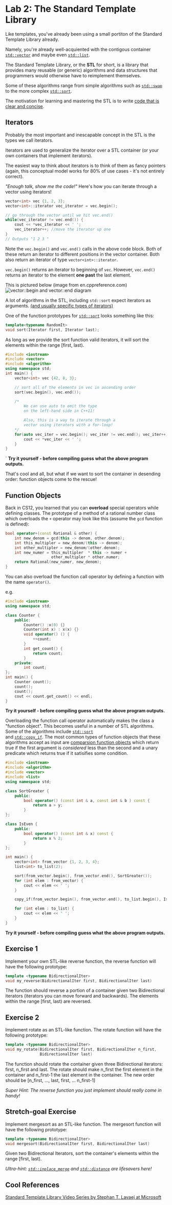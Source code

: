 Lab 2: The Standard Template Library
===================================
[std-vector]:http://en.cppreference.com/w/cpp/container/vector "cppreference for std::vector"
[std-list]:http://en.cppreference.com/w/cpp/container/list "cppreference for std::list"
[std-swap]:http://en.cppreference.com/w/cpp/algorithm/swap "cppreference for std::swap"
[std-sort]:http://en.cppreference.com/w/cpp/algorithm/sort "cppreference for std::sort"
[STL-beautiful]:http://www.bfilipek.com/2014/12/top-5-beautiful-c-std-algorithms.html "Cool examples that showcase use of the STL"
[iterator-categories]:http://en.cppreference.com/w/cpp/iterator#Iterator_categories
[Vec-iterator-Image]:http://upload.cppreference.com/mwiki/images/1/1b/range-begin-end.svg
[std-copy_if]:http://en.cppreference.com/w/cpp/algorithm/copy  "cppreference for std::copy_if"
[cpp-compare]:http://en.cppreference.com/w/cpp/concept/Compare "cppreference for the C++ concept of an object of type Compare"
[std-distance]:http://en.cppreference.com/w/cpp/iterator/distance "cppreference for std::distance"
[std-inplace_merge]:http://en.cppreference.com/w/cpp/algorithm/inplace_merge "cppreference for std::inplace_merge"

[STL-video]:https://channel9.msdn.com/Series/C9-Lectures-Stephan-T-Lavavej-Standard-Template-Library-STL-/C9-Lectures-Introduction-to-STL-with-Stephan-T-Lavavej  "Lecture that introduces STL"

Like templates, you've already been using a
small portiton of the Standard Template Library already.

Namely, you're already well-acquiented with the 
contigous container [`std::vector`][std-vector] and maybe even [`std::list`][std-list].

The Standard Template Library, or the **STL** for short, is
a library that provides many reusable (or generic) algorithms and data structures that programmers would otherwise have to reimplement themselves.

Some of these algorithms range from simple algorithms such
as [`std::swap`][std-swap] to the more complex [`std::sort`][std-sort].

The motivation for learning and mastering the STL is to write [code that is clear and concise][STL-beautiful].  

Iterators
---------
Probably the most important and inescapable concept in the
STL is the types we call iterators.

Iterators are used to generalize the iterator over a STL container (or your own containers that implement iterators). 

The easiest way to think about iterators is to think of them as fancy pointers (again, this conceptual model works for 80% of use cases - it's not entirely correct).

*"Enough talk, show me the code!"* Here's how you can iterate through a vector using iterators!
```cpp
vector<int> vec {1, 2, 3};
vector<int>::iterator vec_iterator = vec.begin();

// go through the vector until we hit vec.end()
while(vec_iterator != vec.end()) {
    cout << *vec_iterator << ' ';
    vec_iterator++; //move the iterator up one 
}
// Outputs "1 2 3 "
```
Note the `vec.begin()` and `vec.end()` calls in the above
code block. Both of these return an iterator to different
positions in the vector container. Both also return an
iterator of type `vector<int>::iterator`.

`vec.begin()` returns an iterator to beginning of `vec`. However, `vec.end()` returns an iterator to the element **one past** the last element.

This is pictured below (image from en.cppreference.com)
![vector::begin and vector::end diagram][Vec-iterator-Image]


A lot of algorithms in the STL, including `std::sort` 
expect iterators as arguments. [(and usually specific types of iterators)][iterator-categories]

One of the function prototypes for [`std::sort`][std-sort] looks 
something like this:
```cpp
template<typename RandomIt>
void sort(Iterator first, Iterator last);
```
As long as we provide the sort function valid iterators, it will sort
the elements within the range [first, last).

```cpp
#include <iostream>
#include <vector>
#include <algorithm>
using namespace std;
int main() {
    vector<int> vec {42, 8, 3};

    // sort all of the elements in vec in ascending order
    sort(vec.begin(), vec.end());

    /*
        We can use auto to omit the type
        on the left-hand side in C++11!

        Also, this is a way to iterate through a 
        vector using iterators with a for-loop!
    */
    for(auto vec_iter = vec.begin(); vec_iter != vec.end(); vec_iter++){
        cout << *vec_iter << ' ';
    }
}
```
`
**Try it yourself - before compiling guess what the above program outputs.**


That's cool and all, but what if we want to sort
the container in desending order: function objects
come to the rescue!

Function Objects
----------------
Back in CS12, you learned that you can **overload** 
special operators while defining classes. The prototype
of a method of a rational number class which overloads the 
`+` operator may look like this (assume the `gcd` function is defined):

```cpp
bool operator+(const Rational & other) {
    int new_denom = gcd(this -> denom, other.denom);
    int this_multipler = new_denom/(this -> denom);
    int other_multipler = new_denom/(other.denom);
    int new_numer = this_multipler  * this -> numer +
                    other_multipler * other.numer;
    return Rational(new_numer, new_denom);
}
```
You can also overload the function call operator by
defining a function with the name `operator()`.

e.g.
```cpp
#include <iostream>
using namespace std;

class Counter {
    public:
        Counter() :x(0) {}
        Counter(int x) : x(x) {}
        void operator() () {
            ++count;
        }
        int get_count() {
            return count;
        }
    private:
        int count;
};
int main() {
    Counter count();
    count();
    count();
    cout << count.get_count() << endl;
}
```
**Try it yourself - before compiling guess what the above program outputs.**


Overloading the function call operator automatically makes the
class a "function object". This becomes useful in a number of 
STL algorithms. Some of the algorithms include [`std::sort`][std-sort]  
and [`std::copy_if`][std-copy_if]. The most common types of 
function objects that these algorithms accept as input are
[comparsion function objects][cpp-compare] which return
true if the first argument is *considered* less than the second and
a unary predicate which returns true if it satisifies some condition.

```cpp
#include <iostream>
#include <algorithm>
#include <vector>
#include <list>
using namespace std;

class SortGreater {
    public:
        bool operator() (const int & a, const int & b ) const {
            return a > y;
        }
};

class IsEven {
    public:
        bool operator() (const int & x) const {
            return x % 2;
        }
};

int main() {
    vector<int> from_vector {1, 2, 3, 4};
    list<int> to_list(2);

    sort(from_vector.begin(), from_vector.end(), SortGreater());
    for (int elem : from_vector) {
        cout << elem << ' ';
    }

    copy_if(from_vector.begin(), from_vector.end(), to_list.begin(), IsEven());

    for (int elem : to_list) {
        cout << elem << ' ';
    }
}
```
**Try it yourself - before compiling guess what the above program outputs.**

Exercise 1
----------
Implement your own STL-like reverse function, the reverse function
will have the following prototype: 

```cpp
template <typename BidirectionalIter>
void my_reverse(BidirectionalIter first, BidirectionalIter last)
```
The function should reverse a portion of a container given two Bidirectional iterators (iterators you can move forward and backwards).
The elements within the range [first, last) are reversed.

Exercise 2
----------
Implement rotate as an STL-like function. The rotate function
will have the following prototype:

```cpp
template <typename BidirectionalIter>
void my_rotate(BidirectionalIter first, BidirectionalIter n_first,
               BidirectionalIter last)
```

The function should rotate the container given three Bidirectional
iterators: first, n_first and last. The rotate should make n_first
the first element in the container and n_first-1 the last element
in the container. The new order should be [n_first, ..., last,  first, ... n_first-1]

*Super Hint: The reverse function you just implement should really
come in handy!*

Stretch-goal Exercise
---------------------
Implement mergesort as an STL-like function. The mergesort function 
will have the following prototype:

```cpp
template <typename BidirectionalIter>
void mergesort(BidirectionalIter first, BidirectionalIter last)
```
Given two Bidirectional Iterators, sort the container's elements
within the range [first, last). 

*Ultra-hint: [`std::inplace_merge`][std-inplace_merge] and [`std::distance`][std-distance] are lifesavers here!*

Cool References
---------------
[Standard Template Library Video Series by Stephan T. Lavaej at Microsoft][STL-video]
